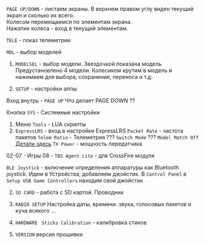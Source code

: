 `PAGE UP/DOWN` - листаем экраны. В верхнем правом углу виден текущий экран и сколько их всего.  
Колесом перемещаемся по элементам экрана.  
Нажатие колеса - вход в текущий элементам.  

`TELE` - показ телеметрии

`MDL` - выбор моделей
1. `MODELSEL` - выбор модели. Звездочкой показана модель
Предустановлено 4 модели. 
Колесиком крутим в модель и нажимаем для выбора, сохранения, переноса и т.д.

2. `SETUP` - настройки аппы

Вход внутрь - `PAGE UP`
Что делает PAGE DOWN ?? 


Кнопка `SYS` - Системные настройки
1. Меню `Tools` - LUA скрипты 
  01. `ExpressLRS` - вход в настройки ExpressLRS
  `Packet Rate` - частота пакетов
  `Telem Ratio` - Телеметрия ???
  `Switch Mode` ???
  `Model Match Off` [Детали здесь](https://oscarliang.com/the-power-of-model-match-in-expresslrs-and-how-to-set-up/)
  `TX Power` - мощность передатчика
  
  02-07 - Игры
  08 - `TBS Agent Lite` - для CrossFire модуля
  
 
  `BLE Joystick` - включение определения аппаратуры как Bluetooth joystick. 
    Идем в Устройства, добавляем джойстик. В `Control Panel` в `Setup USB Game Controllers` находим свой джойстик

2. `SD CARD` - работа с SD картой. Проводник
3. `RADIO SETUP`
Настройка даты, времени. звука, голосовых пакетов и куча всякого
...
6. `HARDWARE `
  `Sticks Calibration` - калибровка стиков
  
7. `VERSION` версия прошивки 